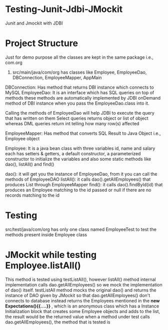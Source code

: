 # Testing-Junit-Jdbi-JMockit
Junit and Jmockit with JDBI

# Project Structure
Just for demo purpose all the classes are kept in the same package i.e., com.org
1. src/main/java/com/org has classes like Employee, EmployeeDao, DBConnection, EmployeeMapper, AppMain

DBConnection: Has method that returns DBI instance which connects to MySQL
EmployeeDao: It is an interface which has SQL queries on top of methods these methods are automatically implemented by 
  JDBI onDemand method of DBI instance when you pass the EmployeeDao.class into it.

Calling the methods of EmployeeDao will help JDBI to execute the query that has written on them
Select queries returns object or list of object whereas DML queries return int telling how many row(s) affected


EmployeeMapper: Has method that converts SQL Result to Java Object i.e., Employee object

Employee: It is a java bean class with three variables id, name and salary each has setters & getters, a default constructor, a parameterized
constructor to initialize the variables and also some static methods like dao(), listAll() and find()

dao(): it will get you the instance of EmployeeDao, from it you can call the methods of EmployeeDAO
listAll(): it calls dao().getAllEmployees() that produces List<Employee> through EmployeeMapper
find(): it calls dao().findById(id) that produces an Employee matching to the id passed or null if there are no records matching to the id

# Testing

src/test/java/com/org has only one class named EmployeeTest to test the methods present inside Employee class

# JMockit while testing Employee.listAll()
This method is tested using testListAll(), however listAll() method internal implementation calls dao.getAllEmployees() so we mock the
implementation of dao() itself.
testListAll method mocks the original dao() and returns the instance of DAO given by JMockit so that dao.getAllEmployees() don't connects 
to database instead returns the Employees mentioned in the <b>new Expectations(){{....}} </b>, which is an anonymous class which has a 
Instance Initialization block that creates some Employee objects and adds to the list, the result would be the returned value when a 
method under test calls dao.getAllEmployees(), the method that is tested is 
